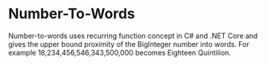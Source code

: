 # Number-To-Words
Number-to-words uses recurring function concept in C# and .NET Core and gives the upper bound proximity of the BigInteger number into words.
For example  18,234,456,546,343,500,000 becomes Eighteen Quintilion.
